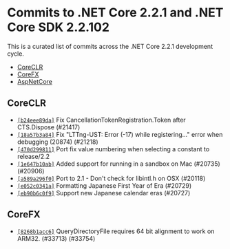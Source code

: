 # Commits to .NET Core 2.2.1 and .NET Core SDK 2.2.102

This is a curated list of commits across the .NET Core 2.2.1 development cycle.

* [CoreCLR](#coreclr)
* [CoreFX](#corefx)
* [AspNetCore](#aspnetcore)

## CoreCLR

* [`[b24eee89da]`](https://github.com/dotnet/coreclr/commit/b24eee89da) Fix CancellationTokenRegistration.Token after CTS.Dispose (#21417)
* [`[18a57b3a84]`](https://github.com/dotnet/coreclr/commit/18a57b3a84) Fix "LTTng-UST: Error (-17) while registering..." error when debugging (20874) (#21218)
* [`[470d299811]`](https://github.com/dotnet/coreclr/commit/470d299811) Port fix value numbering when selecting a constant to release/2.2
* [`[1e647b10ab]`](https://github.com/dotnet/coreclr/commit/1e647b10ab) Added support for running in a sandbox on Mac (#20735) (#20906)
* [`[a589a296f0]`](https://github.com/dotnet/coreclr/commit/a589a296f0) Port to 2.1 - Don't check for libintl.h on OSX (#20118)
* [`[e052c0341a]`](https://github.com/dotnet/coreclr/commit/e052c0341a) Formatting Japanese First Year of Era (#20729)
* [`[eb90b6c0f9]`](https://github.com/dotnet/coreclr/commit/eb90b6c0f9) Support new Japanese calendar eras (#20727)

## CoreFX

* [`[8268b1acc6]`](https://github.com/dotnet/corefx/commit/8268b1acc6) QueryDirectoryFile requires 64 bit alignment to work on ARM32. (#33713) (#33754)
